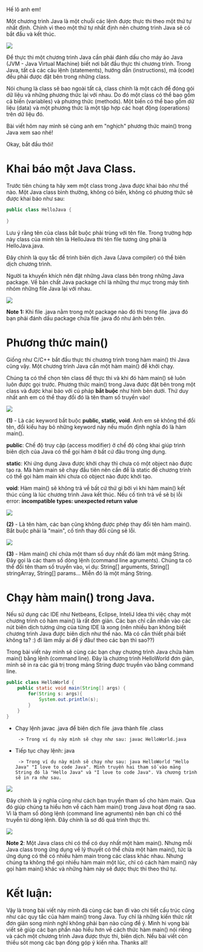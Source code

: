 Hế lô anh em!

Một chương trình Java là một chuỗi các lệnh được thực thi theo một thứ tự nhất định. Chính vì theo một thứ tự nhất định nên chương trình Java sẽ có bắt đầu và kết thúc.

![](https://images.viblo.asia/3a7e9bd3-36df-4aae-8829-f3dc610c892f.png)

Để thực thi một chương trình Java cần phải đánh dấu cho máy ảo Java (JVM - Java Virtual Machine) biết nơi bắt đầu thực thi chương trình. Trong Java, tất cả các câu lệnh (statements), hướng dẫn (instructions), mã (code) đều phải được đặt bên trong những class.

Nói chung là class sẽ bao ngoài tất cả, class chính là một cách để đóng gói dữ liệu và những phương thức lại với nhau. Do đó một class có thể bao gồm cả biến (variables) và phương thức (methods). Một biến có thể bao gồm dữ liệu (data) và một phương thức là một tập hợp các hoạt động (operations) trên dữ liệu đó.

Bài viết hôm nay mình sẽ cùng anh em "nghịch" phương thức main() trong Java xem sao nhé!

Okay, bắt đầu thôi!
# Khai báo một Java Class.
Trước tiên chúng ta hãy xem một class trong Java được khai báo như thế nào. Một Java class bình thường, không có biến, không có phương thức sẽ được khai báo như sau:

```JAVA
public class HelloJava {  
      
} 
```

Lưu ý rằng tên của class bắt buộc phải trùng với tên file. Trong trường hợp này class của mình tên là HelloJava thì tên file tương ứng phải là HelloJava.java.

Đây chính là quy tắc để trình biên dịch Java (Java compiler) có thể biên dịch chương trình.

Người ta khuyến khích nên đặt những Java class bên trong những Java package. Về bản chất Java package chỉ là những thư mục trong máy tính nhóm những file Java lại với nhau.

![](https://images.viblo.asia/539d0939-5c68-4645-b11d-d95df342b616.png)

**Note 1:** Khi file .java nằm trong một package nào đó thì trong file .java đó bạn phải đánh dấu package chứa file .java đó như ảnh bên trên.

# Phương thức main()

Giống như C/C++ bắt đầu thực thi chương trình trong hàm main() thì Java cũng vậy. Một chương trình Java cần một hàm main() để khởi chạy.

Chúng ta có thể chọn tên class để thực thi và khi đó hàm main() sẽ luôn luôn được gọi trước. Phương thức main() trong Java được đặt bên trong một class và được khai báo với cú pháp **bắt buộc** như hình bên dưới. Thứ duy nhất anh em có thể thay đổi đó là tên tham số truyền vào!

![](https://images.viblo.asia/4d1fc7ce-33f3-431b-a1b8-0c38868b0496.png)

**(1)** - Là các keyword bắt buộc **public, static, void**. Anh em sẽ không thể đổi tên, đổi kiểu hay bỏ những keyword này nếu muốn định nghĩa đó là hàm main().

**public**: Chế độ truy cập (access modifier) ở chế độ công khai giúp trình biên dịch của Java có thể gọi hàm ở bất cứ đâu trong ứng dụng.

**static**: Khi ứng dụng Java được khởi chạy thì chưa có một object nào được tạo ra. Mà hàm main sẽ chạy đầu tiên nên cần để là static để chương trình có thể gọi hàm main khi chưa có object nào được khởi tạo.

**void**: Hàm main() sẽ không trả về bất cứ thứ gì bởi vì khi hàm main() kết thúc cũng là lúc chương trình Java kết thúc. Nếu cố tình trả về sẽ bị lỗi error: **incompatible types: unexpected return value**

![](https://images.viblo.asia/4981412c-b240-4ff3-ad86-4efb33cefae3.png)

**(2)** - Là tên hàm, các bạn cũng không được phép thay đổi tên hàm main(). Bắt buộc phải là "main", cố tình thay đổi cũng sẽ lỗi.

![](https://images.viblo.asia/f5af41fb-a60d-4afd-899a-dc8dd1d0cbbb.png)

**(3)** - Hàm main() chỉ chứa một tham số duy nhất đó làm một mảng String. Đây gọi là các tham số dòng lệnh (command line agruments). Chúng ta có thể đổi tên tham số truyền vào, ví dụ: String[] arguments, String[] stringArray, String[] params... Miễn đó là một mảng String.

# Chạy hàm main() trong Java.
Nếu sử dụng các IDE như Netbeans, Eclipse, InteliJ Idea thì việc chạy một chương trình có hàm main() là rất đơn giản. Các bạn chỉ cần nhấn vào các nút biên dịch tương ứng của từng IDE là xong (nên nhiều bạn không biết chương trình Java được biên dịch như thế nào. Mà có cần thiết phải biết không ta? :) đi làm mấy ai để ý đâu! theo các bạn thì sao??)

Trong bài viết này mình sẽ cùng các bạn chạy chương trình Java chứa hàm main() bằng lệnh (command line). Đây là chương trình HelloWorld đơn giản, mình sẽ in ra các giá trị trong mảng String được truyền vào bằng command line.

```JAVA
public class HelloWorld {  
    public static void main(String[] args) {  
        for(String s: args){  
            System.out.println(s);  
        }  
    }  
}  
```

+ Chạy lệnh javac <filename>.java để biên dịch file .java thành file .class
    
       -> Trong ví dụ này mình sẽ chạy như sau: javac HelloWorld.java
+ Tiếp tục chạy lệnh: java <filename> <prams list>
    
       -> Trong ví dụ này mình sẽ chạy như sau: java HelloWorld "Hello Java" "I love to code Java". Mình truyền hai tham số vào mảng String đó là "Hello Java" và "I love to code Java". Và chương trình sẽ in ra như sau.
    
![](https://images.viblo.asia/5d7c5a8f-a795-4352-bab9-c1e377e520eb.png)
    
Đây chính là ý nghĩa cũng như cách bạn truyền tham số cho hàm main. Qua đó giúp chúng ta hiểu hơn về cách hàm main() trong Java hoạt động ra sao. Vì là tham số dòng lệnh (command line agruments) nên bạn chỉ có thể truyền từ dòng lệnh. Đây chính là sơ đồ quá trình thực thi.

![](https://images.viblo.asia/230b8e04-a2aa-4cfc-aede-02bb4f6f251b.png)

**Note 2**: Một Java class chỉ có thể có duy nhất một hàm main(). Nhưng mỗi Java class trong ứng dụng về lý thuyết có thể chứa một hàm main(), tức là ứng dụng có thể có nhiều hàm main trong các class khác nhau.
Nhưng chúng ta không thể gọi nhiều hàm main một lúc, chỉ có cách hàm main() này gọi hàm main() khác và những hàm này sẽ được thực thi theo thứ tự.
    
# Kết luận:
Vậy là trong bài viết này mình đã cùng các bạn đi vào chi tiết cấu trúc cũng như các quy tắc của hàm main() trong Java. Tuy chỉ là những kiến thức rất đơn giản song mình nghĩ không phải bạn nào cũng để ý.
Mình hi vọng bài viết sẽ giúp các bạn phần nào hiểu hơn về cách thức hàm main() nói riêng và cách một chương trình Java được thực thi, biên dịch. Nếu bài viết còn thiếu sót mong các bạn đóng góp ý kiến nha. Thanks all!